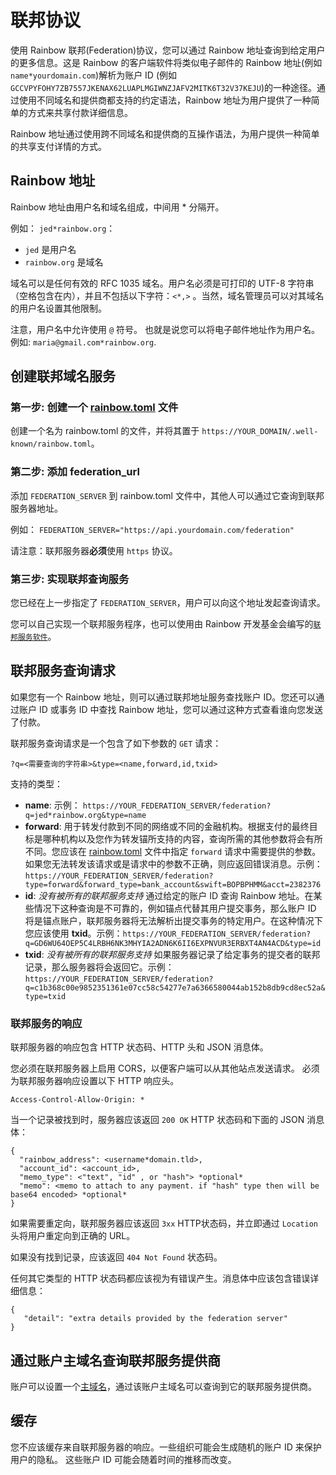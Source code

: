 # 联邦协议

使用 Rainbow 联邦(Federation)协议，您可以通过 Rainbow 地址查询到给定用户的更多信息。这是 Rainbow 的客户端软件将类似电子邮件的 Rainbow 地址(例如 `name*yourdomain.com`)解析为账户 ID (例如 `GCCVPYFOHY7ZB7557JKENAX62LUAPLMGIWNZJAFV2MITK6T32V37KEJU`)的一种途径。通过使用不同域名和提供商都支持的约定语法，Rainbow 地址为用户提供了一种简单的方式来共享付款详细信息。

Rainbow 地址通过使用跨不同域名和提供商的互操作语法，为用户提供一种简单的共享支付详情的方式。

## Rainbow 地址

Rainbow 地址由用户名和域名组成，中间用 * 分隔开。

例如： `jed*rainbow.org`：
* `jed` 是用户名
* `rainbow.org` 是域名

域名可以是任何有效的 RFC 1035 域名。用户名必须是可打印的 UTF-8 字符串（空格包含在内），并且不包括以下字符：`<*,>` 。当然，域名管理员可以对其域名的用户名设置其他限制。

注意，用户名中允许使用 `@` 符号。 也就是说您可以将电子邮件地址作为用户名。例如: `maria@gmail.com*rainbow.org`.

## 创建联邦域名服务

### 第一步: 创建一个 [rainbow.toml](./rainbow-toml.md) 文件

创建一个名为 rainbow.toml 的文件，并将其置于 `https://YOUR_DOMAIN/.well-known/rainbow.toml`。

### 第二步: 添加 federation_url

添加 `FEDERATION_SERVER` 到 rainbow.toml 文件中，其他人可以通过它查询到联邦服务器地址。

例如： `FEDERATION_SERVER="https://api.yourdomain.com/federation"`

请注意：联邦服务器**必须**使用 `https` 协议。

### 第三步: 实现联邦查询服务

您已经在上一步指定了 `FEDERATION_SERVER`，用户可以向这个地址发起查询请求。

您可以自己实现一个联邦服务程序，也可以使用由 Rainbow 开发基金会编写的[`联邦服务软件`](https://github.com/rainbow/go/tree/master/services/federation)。

## 联邦服务查询请求
如果您有一个 Rainbow 地址，则可以通过联邦地址服务查找账户 ID。您还可以通过账户 ID 或事务 ID 中查找 Rainbow 地址，您可以通过这种方式查看谁向您发送了付款。

联邦服务查询请求是一个包含了如下参数的 `GET` 请求：

`?q=<需要查询的字符串>&type=<name,forward,id,txid>`

支持的类型：
 - **name**: 示例： `https://YOUR_FEDERATION_SERVER/federation?q=jed*rainbow.org&type=name`
 - **forward**: 用于转发付款到不同的网络或不同的金融机构。根据支付的最终目标是哪种机构以及您作为转发锚所支持的内容，查询所需的其他参数将会有所不同。您应该在 [rainbow.toml](./rainbow-toml.md) 文件中指定 `forward` 请求中需要提供的参数。如果您无法转发该请求或是请求中的参数不正确，则应返回错误消息。示例：`https://YOUR_FEDERATION_SERVER/federation?type=forward&forward_type=bank_account&swift=BOPBPHMM&acct=2382376`
 - **id**: *没有被所有的联邦服务支持* 通过给定的账户 ID 查询 Rainbow 地址。在某些情况下这种查询是不可靠的，例如锚点代替其用户提交事务，那么账户 ID 将是锚点账户，联邦服务器将无法解析出提交事务的特定用户。在这种情况下您应该使用 **txid**。示例：`https://YOUR_FEDERATION_SERVER/federation?q=GD6WU64OEP5C4LRBH6NK3MHYIA2ADN6K6II6EXPNVUR3ERBXT4AN4ACD&type=id`
 - **txid**: *没有被所有的联邦服务支持* 如果服务器记录了给定事务的提交者的联邦记录，那么服务器将会返回它。示例：`https://YOUR_FEDERATION_SERVER/federation?q=c1b368c00e9852351361e07cc58c54277e7a6366580044ab152b8db9cd8ec52a&type=txid`

### 联邦服务的响应
联邦服务器的响应包含 HTTP 状态码、HTTP 头和 JSON 消息体。

您必须在联邦服务器上启用 CORS，以便客户端可以从其他站点发送请求。 必须为联邦服务器响应设置以下 HTTP 响应头。

```
Access-Control-Allow-Origin: *
```

当一个记录被找到时，服务器应该返回 `200 OK` HTTP 状态码和下面的 JSON 消息体：

```
{
  "rainbow_address": <username*domain.tld>,
  "account_id": <account_id>,
  "memo_type": <"text", "id" , or "hash"> *optional*
  "memo": <memo to attach to any payment. if "hash" type then will be base64 encoded> *optional*
}
```

如果需要重定向，联邦服务器应该返回 `3xx` HTTP状态码，并立即通过 `Location` 头将用户重定向到正确的 URL。

如果没有找到记录，应该返回 `404 Not Found` 状态码。

任何其它类型的 HTTP 状态码都应该视为有错误产生。消息体中应该包含错误详细信息：

```
{
   "detail": "extra details provided by the federation server"
}
```

## 通过账户主域名查询联邦服务提供商
账户可以设置一个[主域名](accounts#home-domain)，通过该账户主域名可以查询到它的联邦服务提供商。

## 缓存
您不应该缓存来自联邦服务器的响应。一些组织可能会生成随机的账户 ID 来保护用户的隐私。 这些账户 ID 可能会随着时间的推移而改变。
